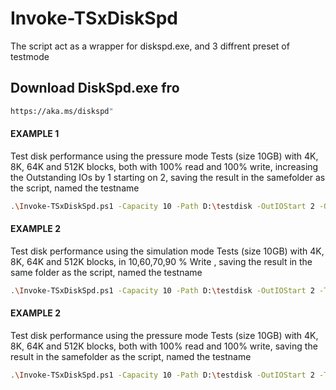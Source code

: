 # Invoke-TSxDiskSpd
The script act as a wrapper for diskspd.exe, and 3 diffrent preset of testmode
## Download DiskSpd.exe fro
```sh
https://aka.ms/diskspd"
```
#### EXAMPLE 1
Test disk performance using the pressure mode
Tests (size 10GB) with 4K, 8K, 64K and 512K blocks, both with 100% read and 100% write, increasing the Outstanding IOs by 1 starting on 2, saving the result in the samefolder as the script, named the testname
```sh
.\Invoke-TSxDiskSpd.ps1 -Capacity 10 -Path D:\testdisk -OutIOStart 2 -OutIOInc 1 -Testmode Pressure -TestName PutteIIDDiskPRESS
```
#### EXAMPLE 2
Test disk performance using the simulation mode
Tests (size 10GB) with 4K, 8K, 64K and 512K blocks, in 10,60,70,90 % Write , saving the result in the same folder as the script, named the testname
```sh
.\Invoke-TSxDiskSpd.ps1 -Capacity 10 -Path D:\testdisk -OutIOStart 2 -Testmode Simulation -TestName PutteIIDDiskSIM
```
#### EXAMPLE 2
Test disk performance using the pressure mode
Tests (size 10GB) with 4K, 8K, 64K and 512K blocks, both with 100% read and 100% write, saving the result in the samefolder as the script, named the testname
```sh
.\Invoke-TSxDiskSpd.ps1 -Capacity 10 -Path D:\testdisk -OutIOStart 2 -Testmode Benchmark -TestName PutteIIDDiskBENCH
```